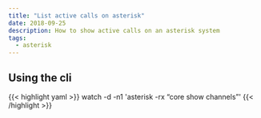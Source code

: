 ```yaml
---
title: "List active calls on asterisk"
date: 2018-09-25
description: How to show active calls on an asterisk system
tags:
  - asterisk
---
```


## Using the cli

{{< highlight yaml >}}
watch -d -n1 'asterisk -rx “core show channels”'
{{< /highlight >}}
